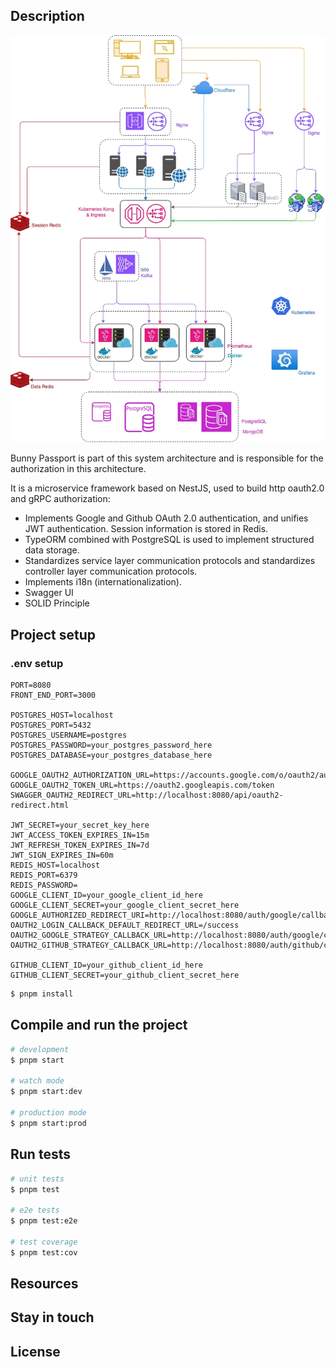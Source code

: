 
## Description

![system architecture diagram](https://raw.githubusercontent.com/zrwusa/assets/master/images/bunny-nest/bunny-farm.webp)

Bunny Passport is part of this system architecture and is responsible for the authorization in this architecture.

It is a microservice framework based on NestJS, used to build http oauth2.0 and gRPC authorization:

 - Implements Google and Github OAuth 2.0 authentication, and unifies JWT authentication. Session information is stored in Redis.
 - TypeORM combined with PostgreSQL is used to implement structured data storage.
 - Standardizes service layer communication protocols and standardizes controller layer communication protocols.
 - Implements i18n (internationalization).
 - Swagger UI
 - SOLID Principle



## Project setup

### .env setup
```text
PORT=8080
FRONT_END_PORT=3000

POSTGRES_HOST=localhost
POSTGRES_PORT=5432
POSTGRES_USERNAME=postgres
POSTGRES_PASSWORD=your_postgres_password_here
POSTGRES_DATABASE=your_postgres_database_here

GOOGLE_OAUTH2_AUTHORIZATION_URL=https://accounts.google.com/o/oauth2/auth
GOOGLE_OAUTH2_TOKEN_URL=https://oauth2.googleapis.com/token
SWAGGER_OAUTH2_REDIRECT_URL=http://localhost:8080/api/oauth2-redirect.html

JWT_SECRET=your_secret_key_here
JWT_ACCESS_TOKEN_EXPIRES_IN=15m
JWT_REFRESH_TOKEN_EXPIRES_IN=7d
JWT_SIGN_EXPIRES_IN=60m
REDIS_HOST=localhost
REDIS_PORT=6379
REDIS_PASSWORD=
GOOGLE_CLIENT_ID=your_google_client_id_here
GOOGLE_CLIENT_SECRET=your_google_client_secret_here
GOOGLE_AUTHORIZED_REDIRECT_URI=http://localhost:8080/auth/google/callback
OAUTH2_LOGIN_CALLBACK_DEFAULT_REDIRECT_URL=/success
OAUTH2_GOOGLE_STRATEGY_CALLBACK_URL=http://localhost:8080/auth/google/callback
OAUTH2_GITHUB_STRATEGY_CALLBACK_URL=http://localhost:8080/auth/github/callback

GITHUB_CLIENT_ID=your_github_client_id_here
GITHUB_CLIENT_SECRET=your_github_client_secret_here
```

```bash
$ pnpm install
```

## Compile and run the project

```bash
# development
$ pnpm start

# watch mode
$ pnpm start:dev

# production mode
$ pnpm start:prod
```

## Run tests

```bash
# unit tests
$ pnpm test

# e2e tests
$ pnpm test:e2e

# test coverage
$ pnpm test:cov
```

## Resources

## Stay in touch


## License